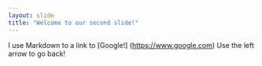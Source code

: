 ```yaml
---
layout: slide
title: "Welcome to our second slide!"
---
```

I use Markdown to a link to [Google!] (https://www.google.com)
Use the left arrow to go back!
